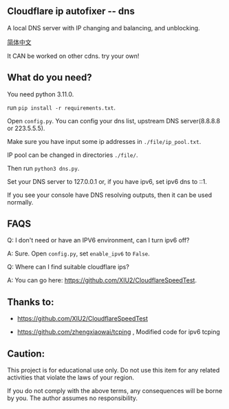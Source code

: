 ## Cloudflare ip autofixer -- dns

A local DNS server with IP changing and balancing, and unblocking.

[简体中文](readme_zhcn.md)

It CAN be worked on other cdns. try your own!

## What do you need?

You need python 3.11.0.

run `pip install -r requirements.txt`.

Open `config.py`. You can config your dns list, upstream DNS server(8.8.8.8 or 223.5.5.5).

Make sure you have input some ip addresses in `./file/ip_pool.txt`.

IP pool can be changed in directories `./file/`.

Then run `python3 dns.py`.

Set your DNS server to 127.0.0.1 or, if you have ipv6, set ipv6 dns to ::1.

If you see your console have DNS resolving outputs, then it can be used normally.


## FAQS

Q: I don't need or have an IPV6 environment, can I turn ipv6 off?

A: Sure. Open `config.py`, set `enable_ipv6` to `False`.

Q: Where can I find suitable cloudflare ips?

A: You can go here: https://github.com/XIU2/CloudflareSpeedTest.

## Thanks to:

*  https://github.com/XIU2/CloudflareSpeedTest

*  https://github.com/zhengxiaowai/tcping , Modified code for ipv6 tcping

## Caution:

This project is for educational use only. Do not use this item for any related activities that violate the laws of your region.

If you do not comply with the above terms, any consequences will be borne by you. The author assumes no responsibility.
